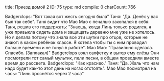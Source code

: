 title:          Приезд домой 2
ID:             75
type:           md
compile:        0
charCount:      766


Badgerclops: "Вот такая вот жесть сегодня была"
Таня: "Да. Денёк у вас был так себе". Таня видит что Мао Мао с печалью закопался в себя.
Таня, решив его поддержать: "Знаешь, когда Линь только родился, я уже привыкла сидеть дома и защищать деревню мне уже не хотелось. Но я делала потому что знала все эти шутки про отцов, которые не знают: в каком ребёнок классе. Я хотела чтобы ты с ним проводил больше времени и не тонул в работе".
Мао Мао: "Правильно сделала. Спасибо. (Заплакал)"
Badgerclops взял салфетку и вытер ему слёзы
Они посмотрели тот самый мультик, пели песни, в общем проводили вместе время до рассвета.
Badgerclops: "Как красиво."
Таня: "Да. Жаль что нам надо будет как-то этот день на ногах отстоять".
Мао Мао посмотрел на часы: "Линь проснётся через 2 часа"